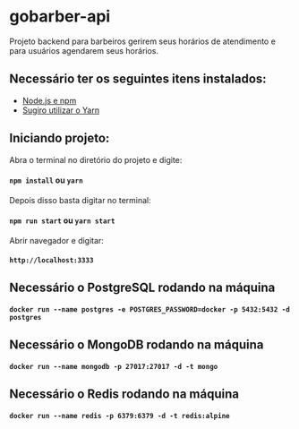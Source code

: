 # gobarber-api
Projeto backend para barbeiros gerirem seus horários de atendimento e para usuários agendarem seus horários.

## Necessário ter os seguintes itens instalados:
- <a href="https://nodejs.org/en/">Node.js e npm</a>
- <a href="https://yarnpkg.com/lang/en/">Sugiro utilizar o Yarn</a>

## Iniciando projeto:

Abra o terminal no diretório do projeto e digite:

#### `npm install` ou `yarn`

Depois disso basta digitar no terminal:

#### `npm run start` ou `yarn start`

Abrir navegador e digitar:

#### `http://localhost:3333`

## Necessário o PostgreSQL rodando na máquina

#### `docker run --name postgres -e POSTGRES_PASSWORD=docker -p 5432:5432 -d postgres`

## Necessário o MongoDB rodando na máquina

#### `docker run --name mongodb -p 27017:27017 -d -t mongo`

## Necessário o Redis rodando na máquina

#### `docker run --name redis -p 6379:6379 -d -t redis:alpine`
